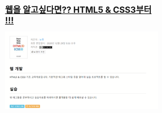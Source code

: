 # [웹을 알고싶다면?? HTML5 & CSS3부터 !!!](http://www.pyrasis.com/book/DockerForTheReallyImpatient)

![](README.png)
